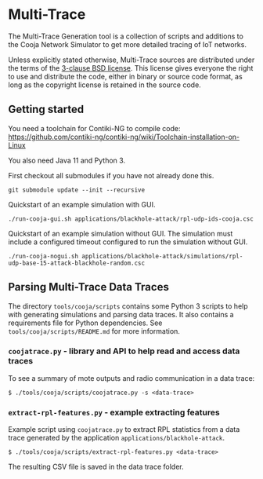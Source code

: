 # Multi-Trace

The Multi-Trace Generation tool is a collection of scripts and
additions to the Cooja Network Simulator to get more detailed tracing
of IoT networks.

Unless explicitly stated otherwise, Multi-Trace sources are distributed
under the terms of the [3-clause BSD license](LICENSE.md). This license
gives everyone the right to use and distribute the code, either in binary
or source code format, as long as the copyright license is retained in
the source code.

## Getting started

You need a toolchain for Contiki-NG to compile code:
https://github.com/contiki-ng/contiki-ng/wiki/Toolchain-installation-on-Linux

You also need Java 11 and Python 3.

First checkout all submodules if you have not already done this.

```
git submodule update --init --recursive
```

Quickstart of an example simulation with GUI.

```
./run-cooja-gui.sh applications/blackhole-attack/rpl-udp-ids-cooja.csc
```

Quickstart of an example simulation without GUI. The simulation must
include a configured timeout configured to run the simulation without GUI.

```
./run-cooja-nogui.sh applications/blackhole-attack/simulations/rpl-udp-base-15-attack-blackhole-random.csc
```

## Parsing Multi-Trace Data Traces

The directory `tools/cooja/scripts` contains some Python 3 scripts to
help with generating simulations and parsing data traces. It also
contains a requirements file for Python dependencies. See
`tools/cooja/scripts/README.md` for more information.

### `coojatrace.py` - library and API to help read and access data traces

To see a summary of mote outputs and radio communication in a data trace:

```
$ ./tools/cooja/scripts/coojatrace.py -s <data-trace>
```

### `extract-rpl-features.py` - example extracting features

Example script using `coojatrace.py` to extract RPL statistics from a
data trace generated by the application `applications/blackhole-attack`.

```
$ ./tools/cooja/scripts/extract-rpl-features.py <data-trace>
```

The resulting CSV file is saved in the data trace folder.

